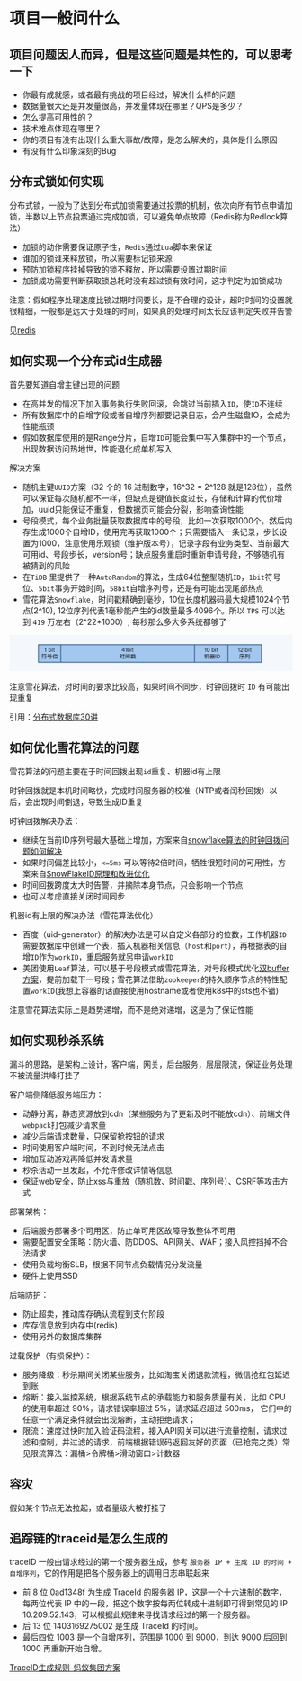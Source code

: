 # 项目一般问什么

## 项目问题因人而异，但是这些问题是共性的，可以思考一下

* 你最有成就感，或者最有挑战的项目经过，解决什么样的问题
* 数据量很大还是并发量很高，并发量体现在哪里？QPS是多少？
* 怎么提高可用性的？
* 技术难点体现在哪里？
* 你的项目有没有出现什么重大事故/故障，是怎么解决的，具体是什么原因
* 有没有什么印象深刻的Bug

## 分布式锁如何实现

分布式锁，一般为了达到分布式加锁需要通过投票的机制，依次向所有节点申请加锁，半数以上节点投票通过完成加锁，可以避免单点故障（Redis称为Redlock算法）

* 加锁的动作需要保证原子性，`Redis`通过`Lua`脚本来保证
* 谁加的锁谁来释放锁，所以需要标记锁来源
* 预防加锁程序挂掉导致的锁不释放，所以需要设置过期时间
* 加锁成功需要判断获取锁总耗时没有超过锁有效时间，这才判定为加锁成功

注意：假如程序处理速度比锁过期时间要长，是不合理的设计，超时时间的设置就很精细，一般都是远大于处理的时间，如果真的处理时间太长应该判定失败并告警

见[redis](redis.md)

## 如何实现一个分布式id生成器

首先要知道自增主键出现的问题

* 在高并发的情况下加入事务执行失败回滚，会跳过当前插入`ID`，使`ID`不连续
* 所有数据库中的自增字段或者自增序列都要记录日志，会产生磁盘IO，会成为性能瓶颈
* 假如数据库使用的是Range分片，自增`ID`可能会集中写入集群中的一个节点，出现数据访问热地世，性能退化成单机写入

解决方案

* 随机主键`UUID`方案（32 个的 16 进制数字，16^32 = 2^128 就是128位），虽然可以保证每次随机都不一样，但缺点是键值长度过长，存储和计算的代价增加，uuid只能保证不重复，但数据页可能会分裂，影响查询性能
* 号段模式，每个业务批量获取数据库中的号段，比如一次获取1000个，然后内存生成1000个自增ID，使用完再获取1000个；只需要插入一条记录，步长设置为1000，注意使用乐观锁（维护版本号），记录字段有业务类型、当前最大可用id、号段步长，version号；缺点服务重启时重新申请号段，不够随机有被猜到的风险
* 在`TiDB` 里提供了一种`AutoRandom`的算法，生成64位整型随机`ID`，`1bit`符号位、`5bit`事务开始时间，`58bit`自增序列号，还是有可能出现尾部热点
* 雪花算法`Snowflake`，时间戳精确到毫秒，10位长度机器码最大规模1024个节点\(2^10\), 12位序列代表1毫秒能产生的id数量最多4096个。所以 `TPS` 可以达到 `419` 万左右（2^22\*1000）, 每秒那么多大多系统都够了

![](.gitbook/assets/2021-04-12-15-27-47.png)

注意雪花算法，对时间的要求比较高，如果时间不同步，时钟回拨时 `ID` 有可能出现重复

引用：[分布式数据库30讲](https://time.geekbang.org/column/article/285819)

## 如何优化雪花算法的问题

雪花算法的问题主要在于时间回拨出现`id`重复、机器id有上限

时钟回拨就是本机时间略快，完成时间服务器的校准（NTP或者闰秒回拨）以后，会出现时间倒退，导致生成ID重复

时钟回拨解决办法：

* 继续在当前ID序列号最大基础上增加，方案来自[snowflake算法的时钟回拨问题如何解决](https://blog.csdn.net/qq_37286668/article/details/107292527)
* 如果时间偏差比较小，`<=5ms` 可以等待2倍时间，牺牲很短时间的可用性，方案来自[SnowFlakeID原理和改进优化](https://www.ctolib.com/topics-143347.html)
* 时间回拨跨度太大时告警，并摘除本身节点，只会影响一个节点
* 也可以考虑直接关闭时间同步

机器id有上限的解决办法（雪花算法优化）

* 百度（uid-generator）的解决办法是可以自定义各部分的位数，工作机器`ID`需要数据库中创建一个表，插入机器相关信息（`host`和`port`），再根据表的自增`ID`作为`workID`，重启服务就另申请`workID`
* 美团使用`Leaf`算法，可以基于号段模式或雪花算法，对号段模式优化[双buffer方案](https://tech.meituan.com/2017/04/21/mt-leaf.html)，提前加载下一号段；雪花算法借助`zookeeper`的持久顺序节点的特性配置`workID`\(我想上容器的话直接使用hostname或者使用k8s中的sts也不错\)

注意雪花算法实际上是趋势递增，而不是绝对递增，这是为了保证性能

## 如何实现秒杀系统

漏斗的思路，是架构上设计，客户端，网关，后台服务，层层限流，保证业务处理不被流量洪峰打挂了

客户端侧降低服务端压力：

* 动静分离，静态资源放到cdn（某些服务为了更新及时不能放cdn）、前端文件`webpack`打包减少请求量
* 减少后端请求数量，只保留抢按钮的请求
* 时间使用客户端时间，不到时候无法点击
* 增加互动游戏再降低并发请求量
* 秒杀活动一旦发起，不允许修改详情等信息
* 保证web安全，防止xss与重放（随机数、时间戳、序列号）、CSRF等攻击方式

部署架构：

* 后端服务部署多个可用区，防止单可用区故障导致整体不可用
* 需要配置安全策略：防火墙、防DDOS、API网关、WAF；接入风控挡掉不合法请求
* 使用负载均衡SLB，根据不同节点负载情况分发流量
* 硬件上使用SSD

后端防护：

* 防止超卖，推动库存确认流程到支付阶段
* 库存信息放到内存中\(redis\)
* 使用另外的数据库集群

过载保护（有损保护）：

* 服务降级：秒杀期间关闭某些服务，比如淘宝关闭退款流程，微信抢红包延迟到账
* 熔断：接入监控系统，根据系统节点的承载能力和服务质量有关，比如 CPU 的使用率超过 90%，请求错误率超过 5%，请求延迟超过 500ms， 它们中的任意一个满足条件就会出现熔断，主动拒绝请求；
* 限流：速度过快时加入验证码流程，接入API网关可以进行流量控制，请求过滤和控制，并过滤的请求，前端根据错误码返回友好的页面（已抢完之类）常见限流算法：漏桶&gt;令牌桶&gt;滑动窗口&gt;计数器

## 容灾

假如某个节点无法拉起，或者量级大被打挂了

## 追踪链的traceid是怎么生成的

traceID 一般由请求经过的第一个服务器生成，参考 `服务器 IP + 生成 ID 的时间 + 自增序列`，它的作用是把各个服务器上的调用日志串联起来

* 前 8 位 0ad1348f 为生成 TraceId 的服务器 IP，这是一个十六进制的数字，每两位代表 IP 中的一段，把这个数字按每两位转成十进制即可得到常见的 IP 10.209.52.143，可以根据此规律来寻找请求经过的第一个服务器。
* 后 13 位 1403169275002 是生成 TraceId 的时间。
* 最后四位 1003 是一个自增序列，范围是 1000 到 9000，到达 9000 后回到 1000 再重新开始自增。

[TraceID生成规则-蚂蚁集团方案](https://tech.antfin.com/docs/2/46947)

